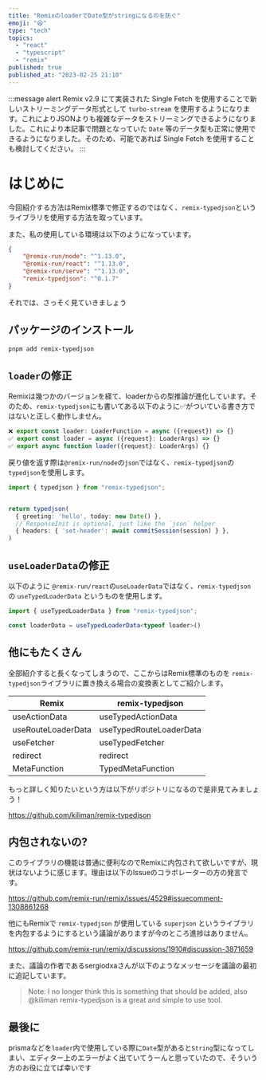 ```yaml
---
title: "RemixのloaderでDate型がstringになるのを防ぐ"
emoji: "😆"
type: "tech"
topics:
  - "react"
  - "typescript"
  - "remix"
published: true
published_at: "2023-02-25 21:10"
---
```


:::message alert
Remix v2.9 にて実装された Single Fetch を使用することで新しいストリーミングデータ形式として `turbo-stream` を使用するようになります。これによりJSONよりも複雑なデータをストリーミングできるようになりました。これにより本記事で問題となっていた `Date` 等のデータ型も正常に使用できるようになりました。そのため、可能であれば Single Fetch を使用することも検討してください。
:::


# はじめに

今回紹介する方法はRemix標準で修正するのではなく、`remix-typedjson`というライブラリを使用する方法を取っています。

また、私の使用している環境は以下のようになっています。
```json
{
    "@remix-run/node": "^1.13.0",
    "@remix-run/react": "^1.13.0",
    "@remix-run/serve": "^1.13.0",
    "remix-typedjson": "^0.1.7"
}
```

それでは、さっそく見ていきましょう

## パッケージのインストール

```bash
pnpm add remix-typedjson
```

## `loader`の修正

Remixは幾つかのバージョンを経て、loaderからの型推論が進化しています。そのため、`remix-typedjson`にも書いてある以下のように✅がついている書き方ではないと正しく動作しません。

```typescript
❌ export const loader: LoaderFunction = async ({request}) => {}
✅ export const loader = async ({request}: LoaderArgs) => {}
✅ export async function loader({request}: LoaderArgs) {}
```

戻り値を返す際は`@remix-run/node`の`json`ではなく、`remix-typedjson`の`typedjson`を使用します。

```typescript
import { typedjson } from "remix-typedjson";


return typedjson(
  { greeting: 'hello', today: new Date() },
  // ResponseInit is optional, just like the `json` helper
  { headers: { 'set-header': await commitSession(session) } },
)
```

## `useLoaderData`の修正

以下のように `@remix-run/react`の`useLoaderData`ではなく、`remix-typedjson` の `useTypedLoaderData` というものを使用します。

```typescript
import { useTypedLoaderData } from "remix-typedjson";

const loaderData = useTypedLoaderData<typeof loader>()
```

## 他にもたくさん

全部紹介すると長くなってしまうので、ここからはRemix標準のものを `remix-typedjson`ライブラリに置き換える場合の変換表としてご紹介します。

|Remix|remix-typedjson|
|---|---|
|useActionData|useTypedActionData|
|useRouteLoaderData|useTypedRouteLoaderData|
|useFetcher|useTypedFetcher|
|redirect|redirect|
|MetaFunction|TypedMetaFunction|

もっと詳しく知りたいという方は以下がリポジトリになるので是非見てみましょう！

https://github.com/kiliman/remix-typedjson


## 内包されないの?

このライブラリの機能は普通に便利なのでRemixに内包されて欲しいですが、現状はないように感じます。理由は以下のIssueのコラボレーターの方の発言です。

https://github.com/remix-run/remix/issues/4529#issuecomment-1308861268

他にもRemixで `remix-typedjson` が使用している `superjson` というライブラリを内包するようにするという議論がありますが今のところ進捗はありません。

https://github.com/remix-run/remix/discussions/1910#discussion-3871659

また、議論の作者であるsergiodxaさんが以下のようなメッセージを議論の最初に追記しています。

> Note: I no longer think this is something that should be added, also @kiliman remix-typedjson is a great and simple to use tool.

## 最後に

prismaなどを`loader`内で使用している際に`Date`型があると`String`型になってしまい、エディター上のエラーがよく出ていてうーんと思っていたので、そういう方のお役に立てば幸いです
